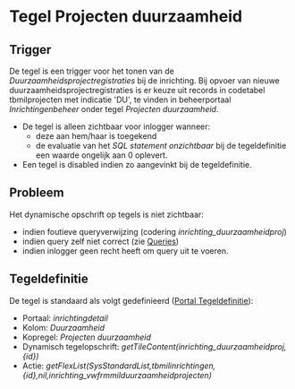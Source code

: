 # Tegel Projecten duurzaamheid

## Trigger

De tegel is een trigger voor het tonen van de *Duurzaamheidsprojectregistraties* bij de inrichting. Bij opvoer van nieuwe duurzaamheidsprojectregistraties is er keuze uit records in codetabel tbmilprojecten met indicatie 'DU', te vinden in beheerportaal *Inrichtingenbeheer* onder tegel *Projecten duurzaamheid*.

* De tegel is alleen zichtbaar voor inlogger wanneer:
  * deze aan hem/haar is toegekend
  * de evaluatie van het *SQL statement onzichtbaar* bij de tegeldefinitie een waarde ongelijk aan 0 oplevert.
* Een tegel is disabled indien zo aangevinkt bij de tegeldefinitie.

## Probleem

Het dynamische opschrift op tegels is niet zichtbaar:

* indien foutieve queryverwijzing (codering *inrichting_duurzaamheidproj*)
* indien query zelf niet correct (zie [Queries](/instellen_inrichten/queries.md))
* indien inlogger geen recht heeft om query uit te voeren.

## Tegeldefinitie

De tegel is standaard als volgt gedefinieerd ([Portal Tegeldefinitie](/instellen_inrichten/portaldefinitie/portal_tegel.md)):

* Portaal: *inrichtingdetail*
* Kolom: *Duurzaamheid*
* Kopregel: *Projecten duurzaamheid*
* Dynamisch tegelopschrift: *getTileContent(inrichting_duurzaamheidproj,{id})*
* Actie: *getFlexList(SysStandardList,tbmilinrichtingen,{id},nil,inrichting_vwfrmmilduurzaamheidprojecten)*

